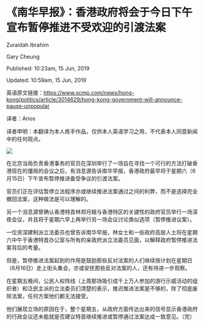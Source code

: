 《南华早报》：香港政府将会于今日下午宣布暂停推进不受欢迎的引渡法案
=

Zuraidah Ibrahim  

Gary Cheung  

Published: 10:23am, 15 Jun, 2019

Updated: 10:59am, 15 Jun, 2019

英语原文链接：https://www.scmp.com/news/hong-kong/politics/article/3014629/hong-kong-government-will-announce-pause-unpopular

译者：Arios

译者申明：本翻译为本人练手作品，仅供本人英语学习之用，不代表本人同意新闻中的任何观点。

![](https://github.com/Arioseins/English-Study/blob/master/pic/%E9%A6%99%E6%B8%AF%E8%BF%94%E9%80%81%E4%B8%AD/40e7105c-8f14-11e9-b2aa-5ba392ab87ab_image_hires_105957.jpg)

在北京当局负责香港事务的官员在深圳举行了一场旨在寻找一个可行的方法打破香港现在的僵局的会议之后，有消息源告诉南华早报，香港政府最早将于星期六（6月15日）下午宣布暂停推进备受争议的引渡法案。

官员们正在评估暂停立法程序亦或继续推进法案通过之间的利弊，而不是选择完全撤回法案，这种做法是可以理解的。

另一个消息源曾确认香港特首林郑月娥与香港特区的关键性的政府官员举行一场深夜会议，并且将于星期六早上再举行另一场会议讨论类似选项（暂停推进议案）。

一位资深建制派立法委员也曾告诉南华早报，林女士和一些政府高层人士将在星期六中午于香港特首办公室与所有的亲政府派立法委员见面，以解释政府暂停推进法案背后的考量。

但是，暂停推进法案起到的作用是鼓励那些反对法案的人们继续按计划在星期日（6月16日）走上街头集会，亦或安抚那些反对法案的人，还有待进一步观察。

在星期五晚间，公民人权阵线（上周那场吸引成千上万人参加的游行示威活动的组织者）和泛民主派的立法委员们清楚的表示，推迟推进法案是不够的，除了彻底废除法案，任何方案他们都无法接受。

他们展现立场的原因在于，整个星期五，从政府方面传达出来的信号显示香港政府的行政会议还未能就是否建议特首继续推进或暂停通过法案达成一致意见。（完）
